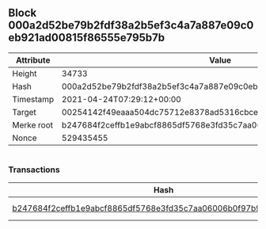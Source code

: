 ## Block 000a2d52be79b2fdf38a2b5ef3c4a7a887e09c0eb921ad00815f86555e795b7b

Attribute | Value
--- | ---
Height | 34733
Hash | 000a2d52be79b2fdf38a2b5ef3c4a7a887e09c0eb921ad00815f86555e795b7b
Timestamp | 2021-04-24T07:29:12+00:00
Target | 00254142f49eaaa504dc75712e8378ad5316cbcead634704b3734b6271167cc4
Merke root | b247684f2ceffb1e9abcf8865df5768e3fd35c7aa06006b0f97b94f7b9504746
Nonce | 529435455

```

```

### Transactions

Hash | Amount
--- | ---
[b247684f2ceffb1e9abcf8865df5768e3fd35c7aa06006b0f97b94f7b9504746](b247684f2ceffb1e9abcf8865df5768e3fd35c7aa06006b0f97b94f7b9504746.md) | 10.00000000 SKEPTI 
